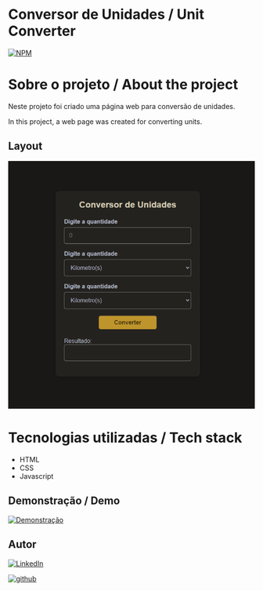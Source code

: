 # Conversor de Unidades / Unit Converter
[![NPM](https://img.shields.io/npm/l/react)](./LICENSE)

# Sobre o projeto / About the project

Neste projeto foi criado uma página web para conversão de unidades.

In this project, a web page was created for converting units.

## Layout
![screen1](./assets/desktop-example.png)

# Tecnologias utilizadas / Tech stack
- HTML
- CSS
- Javascript

## Demonstração / Demo
[![Demonstração](https://img.shields.io/badge/-demo-8A2BE2)](https://conversor-de-unidades-7r1ppxd5l-rafavnc1.vercel.app)

## Autor

[![LinkedIn](https://img.shields.io/badge/-Rafael%20Nascimento-000099?style=flat&logo=linkedin)](https://www.linkedin.com/in/rafaelvnascimento/)

[![github](https://img.shields.io/badge/-Rafael%20Nascimento-000000?style=flat&logo=github)](https://www.linkedin.com/in/rafaelvnascimento/)
